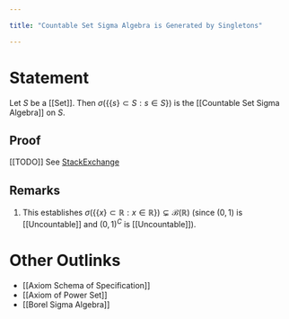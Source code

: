 ```yaml
---

title: "Countable Set Sigma Algebra is Generated by Singletons"

---
```

# Statement
Let $S$ be a [[Set]]. Then $\sigma(\{\{s\} \subset S : s \in S\})$ is the [[Countable Set Sigma Algebra]] on $S$.

## Proof
[[TODO]] See [StackExchange](https://math.stackexchange.com/questions/782957/sigma-algebra-generated-by-the-set-of-all-singletons)

## Remarks
1. This establishes $\sigma(\{\{x\} \subset \mathbb{R} : x \in \mathbb{R}\}) \subsetneq \mathcal{B}(\mathbb{R})$ (since $(0,1)$ is [[Uncountable]] and $(0, 1)^{C}$ is [[Uncountable]]).

# Other Outlinks
- [[Axiom Schema of Specification]]
- [[Axiom of Power Set]]
- [[Borel Sigma Algebra]]